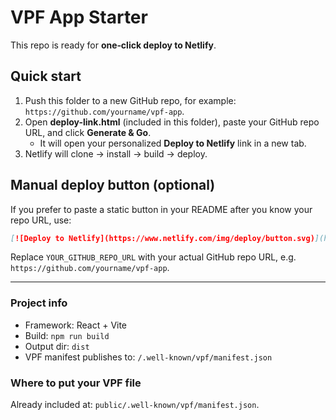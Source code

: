 # VPF App Starter

This repo is ready for **one‑click deploy to Netlify**.

## Quick start
1. Push this folder to a new GitHub repo, for example: `https://github.com/yourname/vpf-app`.
2. Open **deploy-link.html** (included in this folder), paste your GitHub repo URL, and click **Generate & Go**.
   - It will open your personalized **Deploy to Netlify** link in a new tab.
3. Netlify will clone → install → build → deploy.

## Manual deploy button (optional)
If you prefer to paste a static button in your README after you know your repo URL, use:

```md
[![Deploy to Netlify](https://www.netlify.com/img/deploy/button.svg)](https://app.netlify.com/start/deploy?repository=YOUR_GITHUB_REPO_URL)
```

Replace `YOUR_GITHUB_REPO_URL` with your actual GitHub repo URL, e.g. `https://github.com/yourname/vpf-app`.

---

### Project info
- Framework: React + Vite
- Build: `npm run build`
- Output dir: `dist`
- VPF manifest publishes to: `/.well-known/vpf/manifest.json`

### Where to put your VPF file
Already included at: `public/.well-known/vpf/manifest.json`.
